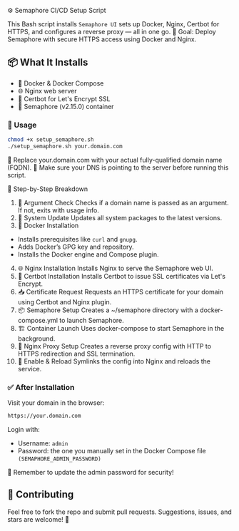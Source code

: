 ⚙️ Semaphore CI/CD Setup Script

This Bash script installs `Semaphore UI` sets up Docker, Nginx, Certbot for HTTPS, and configures a reverse proxy — all in one go.
🎯 Goal: Deploy Semaphore with secure HTTPS access using Docker and Nginx.

## 📦 What It Installs

- 🐳 Docker & Docker Compose
- 🌐 Nginx web server
- 🔐 Certbot for Let's Encrypt SSL
- 🚀 Semaphore (v2.15.0) container

### 🔧 Usage
```bash
chmod +x setup_semaphore.sh
./setup_semaphore.sh your.domain.com
```

🔸 Replace your.domain.com with your actual fully-qualified domain name (FQDN).
🔸 Make sure your DNS is pointing to the server before running this script.

📜 Step-by-Step Breakdown

1. 📍 Argument Check Checks if a domain name is passed as an argument. If not, exits with usage info.
2. 🔄 System Update Updates all system packages to the latest versions.
3. 🐳 Docker Installation
- Installs prerequisites like `curl` and `gnupg`.
- Adds Docker’s GPG key and repository.
- Installs the Docker engine and Compose plugin.
4. 🌐 Nginx Installation Installs Nginx to serve the Semaphore web UI.
5. 🔐 Certbot Installation Installs Certbot to issue SSL certificates via Let's Encrypt.
6. 📥 Certificate Request Requests an HTTPS certificate for your domain using Certbot and Nginx plugin.
7. 📦 Semaphore Setup Creates a ~/semaphore directory with a docker-compose.yml to launch Semaphore.
8. 🏗️ Container Launch Uses docker-compose to start Semaphore in the background.
9. 🧩 Nginx Proxy Setup Creates a reverse proxy config with HTTP to HTTPS redirection and SSL termination.
10. 🔗 Enable & Reload Symlinks the config into Nginx and reloads the service.

### ✅ After Installation

Visit your domain in the browser:
```bash
https://your.domain.com
```

Login with:
- Username: `admin`
- Password: the one you manually set in the Docker Compose file `(SEMAPHORE_ADMIN_PASSWORD)`

🚨 Remember to update the admin password for security!

## 🤝 Contributing
Feel free to fork the repo and submit pull requests. Suggestions, issues, and stars are welcome! 🌟